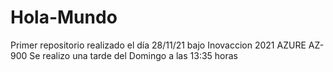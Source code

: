 # Hola-Mundo
Primer repositorio realizado el día 28/11/21 bajo Inovaccion 2021 AZURE AZ-900
Se realizo una tarde del Domingo a las 13:35 horas
